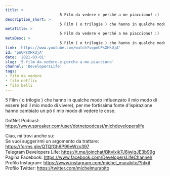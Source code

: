 ```yaml
---
title: > 
                        5 Film da vedere e perché a me piacciono! :)
description_short: > 
                        5 Film ( o trilogie ) che hanno in qualche modo influenzato il mio modo di essere (ed il mio modo di vivere), per me fortissima fonte ...
metaTitle: > 
                        5 Film da vedere e perché a me piacciono! :)
metaDesc: > 
                        5 Film ( o trilogie ) che hanno in qualche modo influenzato il mio modo di essere (ed il mio modo di vivere), per me fortissima fonte ...
link: 'https://www.youtube.com/watch?v=pnUPsXHkUjA'
id: 'pnUPsXHkUjA'
date: '2021-03-01'
slug: '5-film-da-vedere-e-perche-a-me-piacciono'
channel: 'DevelopersLife'
tags: 
- film da vedere
- film netflix
- film belli
---
```

5 Film ( o trilogie ) che hanno in qualche modo influenzato il mio modo di essere (ed il mio modo di vivere), per me fortissima fonte d'ispirazione hanno cambiato un pò il mio modo di vedere le cose.  
  
DotNet Podcast: https://www.spreaker.com/user/dotnetpodcast/michdeveloperslife  
  
Ciao, mi trovi anche su:  
Se vuoi suggerirmi un argomento da trattare: https://forms.gle/QTQfGh6P99eWzv397  
Telegram Developers Life: https://t.me/joinchat/BItvlxik7J6iwIqJE3b99g  
Pagina Facebook: https://www.facebook.com/DevelopersLifeChannel/  
Profilo Instagram: https://www.instagram.com/michel_murabito/?hl=it  
Profilo Twitter: https://twitter.com/michelmurabito